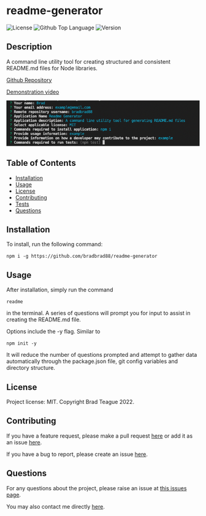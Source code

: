 # readme-generator

![License](https://img.shields.io/badge/License-MIT-blue)
![Github Top Language](https://img.shields.io/github/languages/top/bradbrad88/readme-generator)
![Version](https://img.shields.io/badge/Version-1.0.0-blue)

## Description

A command line utility tool for creating structured and consistent README.md files for Node libraries.

[Github Repository](https://github.com/bradbrad88/readme-generator)

[Demonstration video](https://drive.google.com/file/d/1mZ8RowwWMbHdIVMm4jkO7451-gK31Dgw/view?usp=sharing)

![screenshot](./assets/screenshot.png)

## Table of Contents

- [Installation](#installation)
- [Usage](#usage)
- [License](#license)
- [Contributing](#contributing)
- [Tests](#tests)
- [Questions](#questions)

## Installation

To install, run the following command:

```properties
npm i -g https://github.com/bradbrad88/readme-generator
```

## Usage

After installation, simply run the command

```properties
readme
```

in the terminal. A series of questions will prompt you for input to assist in creating the README.md file.

Options include the -y flag. Similar to

```properties
npm init -y
```

It will reduce the number of questions prompted and attempt to gather data automatically through the package.json file, git config variables and directory structure.

## License

Project license: MIT. Copyright Brad Teague 2022.

## Contributing

If you have a feature request, please make a pull request [here](https://github.com/bradbrad88/readme-generator) or add it as an issue [here](https://github.com/bradbrad88/readme-generator/issues).

If you have a bug to report, please create an issue [here](https://github.com/bradbrad88/readme-generator/issues).

## Questions

For any questions about the project, please raise an issue at [this issues page](https://github.com/bradbrad88/readme-generator/issues).

You may also contact me directly [here](b_rad88@live.com).
